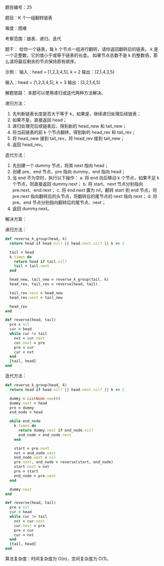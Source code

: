 题目编号：25

题目：K 个一组翻转链表

难度：困难

考察范围：链表、递归、迭代

题干：
给你一个链表，每 k 个节点一组进行翻转，请你返回翻转后的链表。
k 是一个正整数，它的值小于或等于链表的长度。
如果节点总数不是 k 的整数倍，那么请将最后剩余的节点保持原有顺序。

示例：
输入：head = [1,2,3,4,5], k = 2
输出：[2,1,4,3,5]

输入：head = [1,2,3,4,5], k = 3
输出：[3,2,1,4,5]

解题思路：
本题可以使用递归或迭代两种方法解决。

递归方法：
1. 先判断链表长度是否大于等于 k，如果是，继续递归处理后续链表；
2. 如果不是，直接返回 head；
3. 递归处理完后续链表后，得到新的 head_new 和 tail_new；
4. 将当前链表的前 k 个节点翻转，得到新的 head_rev 和 tail_rev；
5. 将 head_new 接到 tail_rev，将 head_rev 接到 tail_new；
6. 返回 head_rev。

迭代方法：
1. 先创建一个 dummy 节点，将其 next 指向 head；
2. 创建 pre、end 节点，pre 指向 dummy，end 指向 head；
3. 当 end 不为空时，执行以下操作：
   a. 将 end 向后移动 k 个节点，如果不足 k 个节点，则直接返回 dummy.next；
   b. 将 start、next 节点分别指向 pre.next、end.next；
   c. 将 end.next 置为 nil，翻转 start 到 end 节点，将 pre.next 指向翻转后的头节点，将翻转后的尾节点的 next 指向 next；
   d. 将 pre、end 节点分别指向翻转后的尾节点、next；
4. 返回 dummy.next。

解决方案：

递归方法：

```ruby
def reverse_k_group(head, k)
  return head if head.nil? || head.next.nil? || k == 1

  tail = head
  k.times do
    return head if tail.nil?
    tail = tail.next
  end

  head_new, tail_new = reverse_k_group(tail, k)
  head_rev, tail_rev = reverse(head, tail)

  tail_rev.next = head_new
  head_rev.next = tail_new

  head_rev
end

def reverse(head, tail)
  pre = nil
  cur = head
  while cur != tail
    nxt = cur.next
    cur.next = pre
    pre = cur
    cur = nxt
  end
  [tail, head]
end
```

迭代方法：

```ruby
def reverse_k_group(head, k)
  return head if head.nil? || head.next.nil? || k == 1

  dummy = ListNode.new(0)
  dummy.next = head
  pre = dummy
  end_node = head

  while end_node
    k.times do
      return dummy.next if end_node.nil?
      end_node = end_node.next
    end

    start = pre.next
    nxt = end_node.next
    end_node.next = nil
    pre.next, end_node = reverse(start, end_node)
    start.next = nxt
    pre = start
    end_node = pre.next
  end

  dummy.next
end

def reverse(head, tail)
  pre = nil
  cur = head
  while cur != tail
    nxt = cur.next
    cur.next = pre
    pre = cur
    cur = nxt
  end
  [tail, head]
end
```

算法复杂度：时间复杂度为 O(n)，空间复杂度为 O(1)。